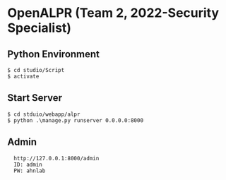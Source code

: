 # OpenALPR (Team 2, 2022-Security Specialist)

## Python Environment
```
$ cd studio/Script
$ activate
```

## Start Server
```
$ cd stduio/webapp/alpr
$ python .\manage.py runserver 0.0.0.0:8000
```

## Admin
```
  http://127.0.0.1:8000/admin
  ID: admin
  PW: ahnlab
```

